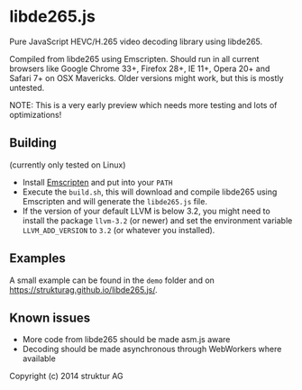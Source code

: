 # libde265.js

Pure JavaScript HEVC/H.265 video decoding library using libde265.

Compiled from libde265 using Emscripten. Should run in all current
browsers like Google Chrome 33+, Firefox 28+, IE 11+, Opera 20+ and
Safari 7+ on OSX Mavericks. Older versions might work, but this is
mostly untested.

NOTE: This is a very early preview which needs more testing and lots of
optimizations!

## Building

(currently only tested on Linux)

- Install [Emscripten][1] and put into your `PATH`
- Execute the `build.sh`, this will download and compile libde265 using
  Emscripten and will generate the `libde265.js` file.
- If the version of your default LLVM is below 3.2, you might need to
  install the package `llvm-3.2` (or newer) and set the environment
  variable `LLVM_ADD_VERSION` to `3.2` (or whatever you installed).

## Examples

A small example can be found in the `demo` folder and on
https://strukturag.github.io/libde265.js/.

## Known issues

- More code from libde265 should be made asm.js aware
- Decoding should be made asynchronous through WebWorkers where available

[1]: http://emscripten.org

Copyright (c) 2014 struktur AG
